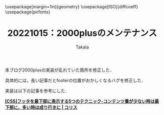 ﻿---
title: 20221015：2000plusのメンテナンス
yesterday: 20221014
tomorrow: 20221016
days: 23
author: Takala
header-includes:
  - \usepackage[margin=1in]{geometry}
  - \usepackage[ISO]{diffcoeff}
  - \usepackage{pxfonts}
---


本ブログ2000plusの実装が乱れていた箇所を修正した．

具体的には，長い記事だとfooterの位置がおかしくなるバグを修正した．


実装は以下の記事を参考にした．

**[[CSS]フッタを最下部に表示する5つのテクニック-コンテンツ量が少ない時は最下部に、多い時は成り行きに | コリス](https://coliss.com/articles/build-websites/operation/css/css-sticky-footer.html)**